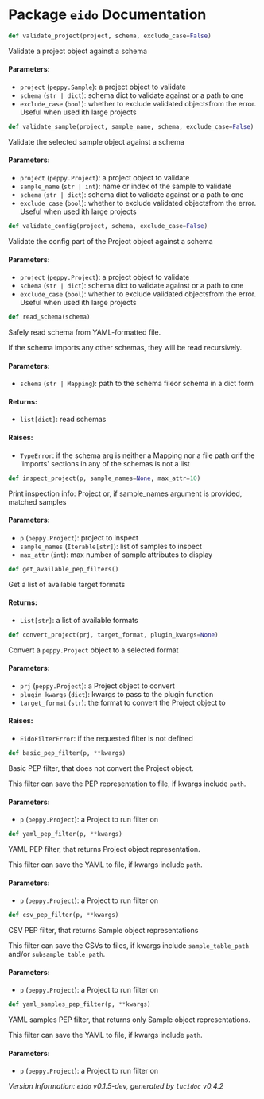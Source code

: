 <script>
document.addEventListener('DOMContentLoaded', (event) => {
  document.querySelectorAll('h3 code').forEach((block) => {
    hljs.highlightBlock(block);
  });
});
</script>

<style>
h3 .content {
    padding-left: 22px;
    text-indent: -15px;
 }
h3 .hljs .content {
    padding-left: 20px;
    margin-left: 0px;
    text-indent: -15px;
    martin-bottom: 0px;
}
h4 .content, table .content, p .content, li .content { margin-left: 30px; }
h4 .content {
    font-style: italic;
    font-size: 1em;
    margin-bottom: 0px;
}

</style>


# Package `eido` Documentation

```python
def validate_project(project, schema, exclude_case=False)
```

Validate a project object against a schema
#### Parameters:

- `project` (`peppy.Sample`):  a project object to validate
- `schema` (`str | dict`):  schema dict to validate against or a path to one
- `exclude_case` (`bool`):  whether to exclude validated objectsfrom the error. Useful when used ith large projects




```python
def validate_sample(project, sample_name, schema, exclude_case=False)
```

Validate the selected sample object against a schema
#### Parameters:

- `project` (`peppy.Project`):  a project object to validate
- `sample_name` (`str | int`):  name or index of the sample to validate
- `schema` (`str | dict`):  schema dict to validate against or a path to one
- `exclude_case` (`bool`):  whether to exclude validated objectsfrom the error. Useful when used ith large projects




```python
def validate_config(project, schema, exclude_case=False)
```

Validate the config part of the Project object against a schema
#### Parameters:

- `project` (`peppy.Project`):  a project object to validate
- `schema` (`str | dict`):  schema dict to validate against or a path to one
- `exclude_case` (`bool`):  whether to exclude validated objectsfrom the error. Useful when used ith large projects




```python
def read_schema(schema)
```

Safely read schema from YAML-formatted file.

If the schema imports any other schemas, they will be read recursively.
#### Parameters:

- `schema` (`str | Mapping`):  path to the schema fileor schema in a dict form


#### Returns:

- `list[dict]`:  read schemas


#### Raises:

- `TypeError`:  if the schema arg is neither a Mapping nor a file path orif the 'imports' sections in any of the schemas is not a list




```python
def inspect_project(p, sample_names=None, max_attr=10)
```

Print inspection info: Project or, if sample_names argument is provided, matched samples
#### Parameters:

- `p` (`peppy.Project`):  project to inspect
- `sample_names` (`Iterable[str]`):  list of samples to inspect
- `max_attr` (`int`):  max number of sample attributes to display




```python
def get_available_pep_filters()
```

Get a list of available target formats
#### Returns:

- `List[str]`:  a list of available formats




```python
def convert_project(prj, target_format, plugin_kwargs=None)
```

Convert a `peppy.Project` object to a selected format
#### Parameters:

- `prj` (`peppy.Project`):  a Project object to convert
- `plugin_kwargs` (`dict`):  kwargs to pass to the plugin function
- `target_format` (`str`):  the format to convert the Project object to


#### Raises:

- `EidoFilterError`:  if the requested filter is not defined




```python
def basic_pep_filter(p, **kwargs)
```

Basic PEP filter, that does not convert the Project object.

This filter can save the PEP representation to file, if kwargs include `path`.
#### Parameters:

- `p` (`peppy.Project`):  a Project to run filter on




```python
def yaml_pep_filter(p, **kwargs)
```

YAML PEP filter, that returns Project object representation.

This filter can save the YAML to file, if kwargs include `path`.
#### Parameters:

- `p` (`peppy.Project`):  a Project to run filter on




```python
def csv_pep_filter(p, **kwargs)
```

CSV PEP filter, that returns Sample object representations

This filter can save the CSVs to files, if kwargs include
`sample_table_path` and/or `subsample_table_path`.
#### Parameters:

- `p` (`peppy.Project`):  a Project to run filter on




```python
def yaml_samples_pep_filter(p, **kwargs)
```

YAML samples PEP filter, that returns only Sample object representations.

This filter can save the YAML to file, if kwargs include `path`.
#### Parameters:

- `p` (`peppy.Project`):  a Project to run filter on







*Version Information: `eido` v0.1.5-dev, generated by `lucidoc` v0.4.2*
